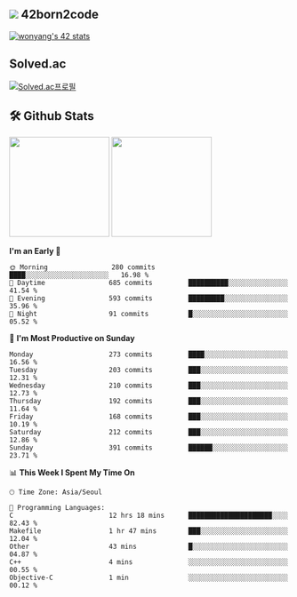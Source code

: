 
## <img src="https://img.shields.io/badge/-000000?style=flat&logo=42&logoColor=white"> 42born2code
[![wonyang's 42 stats](https://badge42.vercel.app/api/v2/cl5nhe5b6007809kydha7ht42/stats?cursusId=21&coalitionId=88)](https://profile.intra.42.fr/users/wonyang)

## Solved.ac
[![Solved.ac프로필](http://mazassumnida.wtf/api/v2/generate_badge?boj=bennyws)](https://solved.ac/bennyws)

## 🛠️ Github Stats
<p>
  <img height="180em" src="https://github-readme-stats-veggie-garden.vercel.app/api?username=gemstoneyang&show_icons=true&include_all_commits=true&bg_color=30,e96443,904e95&title_color=fff&text_color=fff">
  <img height="180em" src="https://github-readme-stats-veggie-garden.vercel.app/api/top-langs/?username=gemstoneyang&layout=compact&bg_color=30,e96443,904e95&title_color=fff&text_color=fff">
</p>

<!--START_SECTION:waka-->
**I'm an Early 🐤** 

```text
🌞 Morning                280 commits         ████░░░░░░░░░░░░░░░░░░░░░   16.98 % 
🌆 Daytime                685 commits         ██████████░░░░░░░░░░░░░░░   41.54 % 
🌃 Evening                593 commits         █████████░░░░░░░░░░░░░░░░   35.96 % 
🌙 Night                  91 commits          █░░░░░░░░░░░░░░░░░░░░░░░░   05.52 % 
```
📅 **I'm Most Productive on Sunday** 

```text
Monday                   273 commits         ████░░░░░░░░░░░░░░░░░░░░░   16.56 % 
Tuesday                  203 commits         ███░░░░░░░░░░░░░░░░░░░░░░   12.31 % 
Wednesday                210 commits         ███░░░░░░░░░░░░░░░░░░░░░░   12.73 % 
Thursday                 192 commits         ███░░░░░░░░░░░░░░░░░░░░░░   11.64 % 
Friday                   168 commits         ███░░░░░░░░░░░░░░░░░░░░░░   10.19 % 
Saturday                 212 commits         ███░░░░░░░░░░░░░░░░░░░░░░   12.86 % 
Sunday                   391 commits         ██████░░░░░░░░░░░░░░░░░░░   23.71 % 
```


📊 **This Week I Spent My Time On** 

```text
🕑︎ Time Zone: Asia/Seoul

💬 Programming Languages: 
C                        12 hrs 18 mins      █████████████████████░░░░   82.43 % 
Makefile                 1 hr 47 mins        ███░░░░░░░░░░░░░░░░░░░░░░   12.04 % 
Other                    43 mins             █░░░░░░░░░░░░░░░░░░░░░░░░   04.87 % 
C++                      4 mins              ░░░░░░░░░░░░░░░░░░░░░░░░░   00.55 % 
Objective-C              1 min               ░░░░░░░░░░░░░░░░░░░░░░░░░   00.12 % 
```


<!--END_SECTION:waka-->
